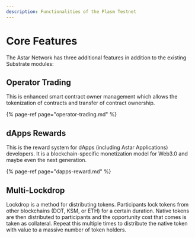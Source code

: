 ```yaml
---
description: Functionalities of the Plasm Testnet
---
```


# Core Features

The Astar Network has three additional features in addition to the existing Substrate modules:

## **Operator Trading**

This is enhanced smart contract owner management which allows the tokenization of contracts and transfer of contract ownership.

{% page-ref page="operator-trading.md" %}

## **dApps Rewards**

This is the reward system for dApps \(including Astar Applications\) developers. It is a blockchain-specific monetization model for Web3.0 and maybe even the next generation.

{% page-ref page="dapps-reward.md" %}

## **Multi-Lockdrop**

Lockdrop is a method for distributing tokens. Participants lock tokens from other blockchains \(DOT, KSM, or ETH\) for a certain duration. Native tokens are then distributed to participants and the opportunity cost that comes is taken as collateral. Repeat this multiple times to distribute the native token with value to a massive number of token holders.

